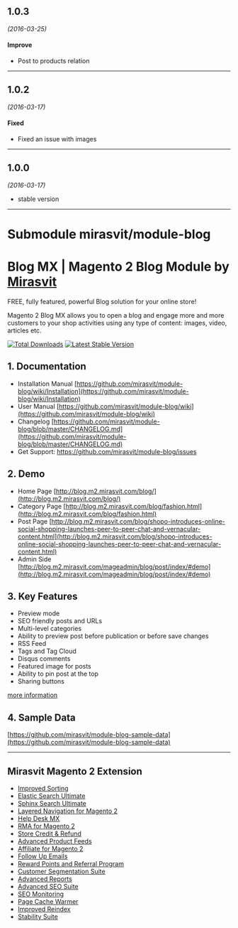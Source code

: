 

## 1.0.3
*(2016-03-25)*

#### Improve
* Post to products relation

---

## 1.0.2
*(2016-03-17)*

#### Fixed
* Fixed an issue with images

---

## 1.0.0
*(2016-03-17)* 

* stable version

------
# Submodule mirasvit/module-blog
# Blog MX | Magento 2 Blog Module by [Mirasvit](https://mirasvit.com/)

FREE, fully featured, powerful Blog solution for your online store!

Magento 2 Blog MX allows you to open a blog and engage more and more customers to your shop activities using any type of content: images, video, articles etc.

[![Total Downloads](https://poser.pugx.org/mirasvit/module-blog/downloads)](https://packagist.org/packages/mirasvit/module-blog)
[![Latest Stable Version](https://poser.pugx.org/mirasvit/module-blog/v/stable)](https://packagist.org/packages/mirasvit/module-blog)

## 1. Documentation
- Installation Manual [https://github.com/mirasvit/module-blog/wiki/Installation](https://github.com/mirasvit/module-blog/wiki/Installation)
- User Manual [https://github.com/mirasvit/module-blog/wiki](https://github.com/mirasvit/module-blog/wiki)
- Changelog [https://github.com/mirasvit/module-blog/blob/master/CHANGELOG.md](https://github.com/mirasvit/module-blog/blob/master/CHANGELOG.md)
- Get Support: https://github.com/mirasvit/module-blog/issues

## 2. Demo
- Home Page [http://blog.m2.mirasvit.com/blog/](http://blog.m2.mirasvit.com/blog/)
- Category Page [http://blog.m2.mirasvit.com/blog/fashion.html](http://blog.m2.mirasvit.com/blog/fashion.html)
- Post Page [http://blog.m2.mirasvit.com/blog/shopo-introduces-online-social-shopping-launches-peer-to-peer-chat-and-vernacular-content.html](http://blog.m2.mirasvit.com/blog/shopo-introduces-online-social-shopping-launches-peer-to-peer-chat-and-vernacular-content.html)
- Admin Side [http://blog.m2.mirasvit.com/mageadmin/blog/post/index/#demo](http://blog.m2.mirasvit.com/mageadmin/blog/post/index/#demo)

## 3. Key Features

* Preview mode
* SEO friendly posts and URLs
* Multi-level categories
* Ability to preview post before publication or before save changes
* RSS Feed
* Tags and Tag Cloud
* Disqus comments
* Featured image for posts
* Ability to pin post at the top
* Sharing buttons

[more information](https://mirasvit.com/magento-2-extensions/blog.html)

## 4. Sample Data
[https://github.com/mirasvit/module-blog-sample-data](https://github.com/mirasvit/module-blog-sample-data)

-----

## Mirasvit Magento 2 Extension
* [Improved Sorting](https://mirasvit.com/magento-2-improved-sorting.html)
* [Elastic Search Ultimate](https://mirasvit.com/magento-2-extensions/elastic-search-ultimate.html)
* [Sphinx Search Ultimate](https://mirasvit.com/magento-2-extensions/sphinx-search-ultimate.html)
* [Layered Navigation for Magento 2](https://mirasvit.com/magento-2-extensions/layered-navigation.html)
* [Help Desk MX](https://mirasvit.com/magento-2-extensions/helpdesk.html)
* [RMA for Magento 2](https://mirasvit.com/magento-2-extensions/rma.html)
* [Store Credit & Refund](https://mirasvit.com/magento-2-extensions/store-credit-refund.html)
* [Advanced Product Feeds](https://mirasvit.com/magento-2-extensions/advanced-product-feeds.html)
* [Affiliate for Magento 2](https://mirasvit.com/magento-2-extensions/affiliate.html)
* [Follow Up Emails](https://mirasvit.com/magento-2-extensions/follow-up-email.html)
* [Reward Points and Referral Program](https://mirasvit.com/magento-2-extensions/reward-points-referral-program.html)
* [Customer Segmentation Suite](https://mirasvit.com/magento-2-extensions/customer-segmentation-suite.html)
* [Advanced Reports](https://mirasvit.com/magento-2-extensions/advanced-reports.html)
* [Advanced SEO Suite](https://mirasvit.com/magento-2-extensions/advanced-seo-suite.html)
* [SEO Monitoring](https://mirasvit.com/magento-2-extensions/seo-monitoring-reports.html)
* [Page Cache Warmer](https://mirasvit.com/magento-2-extensions/full-page-cache-warmer.html)
* [Improved Reindex](https://mirasvit.com/magento-2-extensions/improved-asynchronous-reindex.html)
* [Stability Suite](https://mirasvit.com/magento-2-extensions/stability-suite.html)

